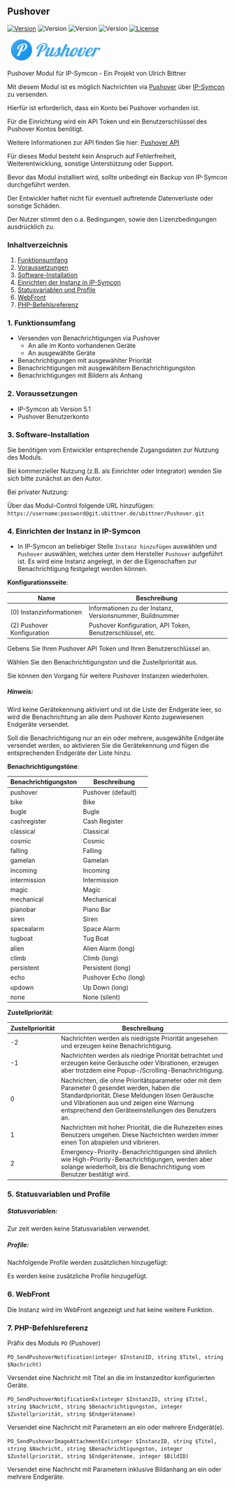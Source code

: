## Pushover

[![Version](https://img.shields.io/badge/Symcon_Version-5.1>-red.svg)](https://www.symcon.de/service/dokumentation/entwicklerbereich/sdk-tools/sdk-php/)
![Version](https://img.shields.io/badge/Modul_Version-1.00-blue.svg)
![Version](https://img.shields.io/badge/Modul_Build-1-blue.svg)
![Version](https://img.shields.io/badge/Code-PHP-blue.svg)
[![License](https://img.shields.io/badge/License-CC%20BY--NC--SA%204.0-green.svg)](https://creativecommons.org/licenses/by-nc-sa/4.0/)  

![Logo](../imgs/pushover_logo.png)  

Pushover Modul für IP-Symcon - Ein Projekt von Ulrich Bittner

Mit diesem Modul ist es möglich Nachrichten via [Pushover](https://pushover.net) über [IP-Symcon](https://www.symcon.de) zu versenden. 

Hierfür ist erforderlich, dass ein Konto bei Pushover vorhanden ist.

Für die Einrichtung wird ein API Token und ein Benutzerschlüssel des Pushover Kontos benötigt.

Weitere Informationen zur API finden Sie hier: [Pushover API](https://pushover.net/api)

Für dieses Modul besteht kein Anspruch auf Fehlerfreiheit, Weiterentwicklung, sonstige Unterstützung oder Support.

Bevor das Modul installiert wird, sollte unbedingt ein Backup von IP-Symcon durchgeführt werden.

Der Entwickler haftet nicht für eventuell auftretende Datenverluste oder sonstige Schäden.

Der Nutzer stimmt den o.a. Bedingungen, sowie den Lizenzbedingungen ausdrücklich zu.



### Inhaltverzeichnis

1. [Funktionsumfang](#1-funktionsumfang)
2. [Voraussetzungen](#2-voraussetzungen)
3. [Software-Installation](#3-software-installation)
4. [Einrichten der Instanz in IP-Symcon](#4-einrichten-der-instanz-in-ip-symcon)
5. [Statusvariablen und Profile](#5-statusvariablen-und-profile)
6. [WebFront](#6-webfront)
7. [PHP-Befehlsreferenz](#7-php-befehlsreferenz)


### 1. Funktionsumfang

* Versenden von Benachrichtigungen via Pushover
    * An alle im Konto vorhandenen Geräte
    * An ausgewählte Geräte
* Benachrichtigungen mit ausgewählter Priorität
* Benachrichtigungen mit ausgewähltem Benachrichtigungston
* Benachrichtigungen mit Bildern als Anhang

### 2. Voraussetzungen

- IP-Symcon ab Version 5.1
- Pushover Benutzerkonto

### 3. Software-Installation

Sie benötigen vom Entwickler entsprechende Zugangsdaten zur Nutzung des Moduls.  

Bei kommerzieller Nutzung (z.B. als Einrichter oder Integrator) wenden Sie sich bitte zunächst an den Autor.

Bei privater Nutzung:

Über das Modul-Control folgende URL hinzufügen: `https://username:password@git.ubittner.de/ubittner/Pushover.git`

### 4. Einrichten der Instanz in IP-Symcon

- In IP-Symcon an beliebiger Stelle `Instanz hinzufügen` auswählen und `Pushover` auswählen, welches unter dem Hersteller `Pushover` aufgeführt ist. Es wird eine Instanz angelegt, in der die Eigenschaften zur Benachrichtigung festgelegt werden können.  

__Konfigurationsseite__:

Name | Beschreibung
----------------------------------- | ---------------------------------------------
(0) Instanzinformationen            | Informationen zu der Instanz, Versionsnummer, Buildnummer
(2) Pushover Konfiguration          | Pushover Konfiguration, API Token, Benutzerschlüssel, etc.

Gebens Sie Ihren Pushover API Token und Ihren Benutzerschlüssel an.

Wählen Sie den Benachrichtigungston und die Zustellpriorität aus.


Sie können den Vorgang für weitere Pushover Instanzen wiederholen.

##### Hinweis:

Wird keine Gerätekennung aktiviert und ist die Liste der Endgeräte leer, so wird die Benachrichtung an alle dem Pushover Konto zugewiesenen Endgeräte versendet.

Soll die Benachrichtigung nur an ein oder mehrere, ausgewählte Endgeräte versendet werden, so aktivieren Sie die Gerätekennung und fügen die entsprechenden Endgeräte der Liste hinzu. 

__Benachrichtigungstöne__:

Benachrichtigungston | Beschreibung
---------------------|------------------------------
pushover             | Pushover (default)    
bike                 | Bike    
bugle                | Bugle    
cashregister         | Cash Register    
classical            | Classical    
cosmic               | Cosmic    
falling              | Falling    
gamelan              | Gamelan    
incoming             | Incoming    
intermission         | Intermission    
magic                | Magic    
mechanical           | Mechanical    
pianobar             | Piano Bar    
siren                | Siren    
spacealarm           | Space Alarm    
tugboat              | Tug Boat    
alien                | Alien Alarm (long)    
climb                | Climb (long)    
persistent           | Persistent (long)    
echo                 | Pushover Echo (long)    
updown               | Up Down (long)    
none                 | None (silent)

__Zustellpriorität__:

Zustellpriorität | Beschreibung
-----------------| ----------------------------
-2               | Nachrichten werden als niedrigste Priorität angesehen und erzeugen keine Benachrichtigung.
-1               | Nachrichten werden als niedrige Priorität betrachtet und erzeugen keine Geräusche oder Vibrationen, erzeugen aber trotzdem eine Popup-/Scrolling-Benachrichtigung.
 0               | Nachrichten, die ohne Prioritätsparameter oder mit dem Parameter 0 gesendet werden, haben die Standardpriorität. Diese Meldungen lösen Geräusche und Vibrationen aus und zeigen eine Warnung entsprechend den Geräteeinstellungen des Benutzers an.
 1               | Nachrichten mit hoher Priorität, die die Ruhezeiten eines Benutzers umgehen. Diese Nachrichten werden immer einen Ton abspielen und vibrieren.
 2               | Emergency-Priority-Benachrichtigungen sind ähnlich wie High-Priority-Benachrichtigungen, werden aber solange wiederholt, bis die Benachrichtigung vom Benutzer bestätigt wird.
 
### 5. Statusvariablen und Profile

##### Statusvariablen:

Zur zeit werden keine Statusvariablen verwendet.

##### Profile:

Nachfolgende Profile werden zusätzlichen hinzugefügt:

Es werden keine zusätzliche Profile hinzugefügt.

### 6. WebFront

Die Instanz wird im WebFront angezeigt und hat keine weitere Funktion.

### 7. PHP-Befehlsreferenz

Präfix des Moduls `PO` (Pushover)

`PO_SendPushoverNotification(integer $InstanzID, string $Titel, string $Nachricht)`

Versendet eine Nachricht mit Titel an die im Instanzeditor konfigurierten Geräte.

`PO_SendPushoverNotificationEx(integer $InstanzID, string $Titel, string $Nachricht, string $Benachrichtigungston, integer $Zustellpriorität, string $Endgerätename)`

Versendet eine Nachricht mit Parametern an ein oder mehrere Endgerät(e).

`PO_SendPushoverImageAttachmentEx(integer $InstanzID, string $Titel, string $Nachricht, string $Benachrichtigungston, integer $Zustellpriorität, string $Endgerätename, integer $BildID)`

Versendet eine Nachricht mit Parametern inklusive Bildanhang an ein oder mehrere Endgeräte.